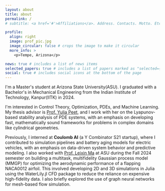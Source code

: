 ```yaml
---
layout: about
title: about
permalink: /
# subtitle: <a href='#'>Affiliations</a>. Address. Contacts. Motto. Etc.

profile:
  align: right
  image: prof_pic.jpg
  image_circular: false # crops the image to make it circular
  more_info: >
    <p>Tempe, Arizona</p>

news: true # includes a list of news items
selected_papers: true # includes a list of papers marked as "selected={true}"
social: true # includes social icons at the bottom of the page
---
```


I'm a Master's student at Arizona State University(ASU). I graduated with a Bachelor's in Mechanical Engineering from the Indian Institute of Technology, Kanpur(IITK) in 2024. 

I'm interested in Control Theory, Optimization, PDEs, and Machine Learning. My thesis advisor is [Prof. Yulia Peet](https://ypeet.github.io/isim/), and I work with her on the Lyapunov-based stability analysis of PDE systems, with an emphasis on developing fast, mathematically sound frameworks for problems in complex domains like cylindrical geometries.

Previously, I interned at **Coulomb AI** (a Y Combinator S21 startup), where I contributed to simulation pipelines and battery aging models for electric vehicles, with an emphasis on data-driven system behavior and predictive modeling. I also worked with [Prof. Leixin Ma](https://sites.google.com/view/oasislabasu/people?authuser=0) at ASU during the Fall 2024 semester on building a multitask, multifidelity Gaussian process model (MMGP) for optimizing the aerodynamic performance of a flapping NACA0012 airfoil. This involved developing 2D and 3D simulations in Julia using the WaterLily.jl CFD package to reduce the reliance on expensive high-fidelity data. I also briefly explored the use of graph neural networks for mesh-based flow simulation.